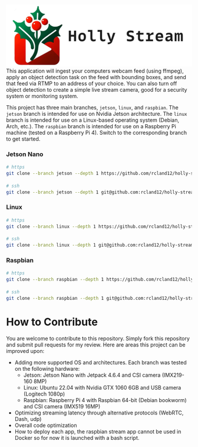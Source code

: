 <img src="./logo.png" alt="Failed to load image." style="width: auto;">
This application will ingest your computers webcam feed (using ffmpeg), apply an object detection task on the feed with bounding boxes, and send that feed via RTMP to an address of your choice. You can also turn off object detection to create a simple live stream camera, good for a security system or monitoring system.

This project has three main branches, `jetson`, `linux`, and `raspbian`. The `jetson` branch is intended for use on Nvidia Jetson architecture. The `linux` branch is intended for use on a Linux-based operating system (Debian, Arch, etc.). The `raspbian` branch is intended for use on a Raspberry Pi machine (tested on a Raspberry Pi 4). Switch to the corresponding branch to get started.

### Jetson Nano
```bash
# https
git clone --branch jetson --depth 1 https://github.com/rcland12/holly-stream.git

# ssh
git clone --branch jetson --depth 1 git@github.com:rcland12/holly-stream.git
```

### Linux
```bash
# https
git clone --branch linux --depth 1 https://github.com/rcland12/holly-stream.git

# ssh
git clone --branch linux --depth 1 git@github.com:rcland12/holly-stream.git
```

### Raspbian
```bash
# https
git clone --branch raspbian --depth 1 https://github.com/rcland12/holly-stream.git

# ssh
git clone --branch raspbian --depth 1 git@github.com:rcland12/holly-stream.git
```

# How to Contribute
You are welcome to contribute to this repository. Simply fork this repository and submit pull requests for my review. Here are areas this project can be improved upon:

* Adding more supported OS and architectures. Each branch was tested on the following hardware:
    * Jetson: Jetson Nano with Jetpack 4.6.4 and CSI camera (IMX219-160 8MP)
    * Linux: Ubuntu 22.04 with Nvidia GTX 1060 6GB and USB camera (Logitech 1080p)
    * Raspbian: Raspberry Pi 4 with Raspbian 64-bit (Debian bookworm) and CSI camera (IMX519 16MP)
* Optimizing streaming latency through alternative protocols (WebRTC, Dash, udp)
* Overall code optimization
* How to deploy each app, the raspbian stream app cannot be used in Docker so for now it is launched with a bash script.